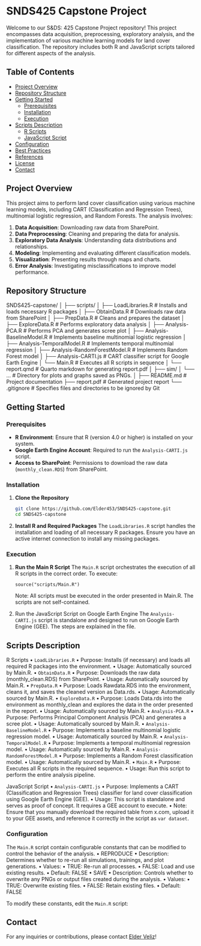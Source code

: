 # SNDS425 Capstone Project

Welcome to our S&DS: 425 Capstone Project repository! This project encompasses data acquisition, preprocessing, exploratory analysis, and the implementation of various machine learning models for land cover classification. The repository includes both R and JavaScript scripts tailored for different aspects of the analysis.

## Table of Contents

- [Project Overview](#project-overview)
- [Repository Structure](#repository-structure)
- [Getting Started](#getting-started)
  - [Prerequisites](#prerequisites)
  - [Installation](#installation)
  - [Execution](#execution)
- [Scripts Description](#scripts-description)
  - [R Scripts](#r-scripts)
  - [JavaScript Script](#javascript-script)
- [Configuration](#configuration)
- [Best Practices](#best-practices)
- [References](#references)
- [License](#license)
- [Contact](#contact)

## Project Overview

This project aims to perform land cover classification using various machine learning models, including CART (Classification and Regression Trees), multinomial logistic regression, and Random Forests. The analysis involves:

1. **Data Acquisition**: Downloading raw data from SharePoint.
2. **Data Preprocessing**: Cleaning and preparing the data for analysis.
3. **Exploratory Data Analysis**: Understanding data distributions and relationships.
4. **Modeling**: Implementing and evaluating different classification models.
5. **Visualization**: Presenting results through maps and charts.
6. **Error Analysis**: Investigating misclassifications to improve model performance.

## Repository Structure

SNDS425-capstone/
│
├── scripts/
│   ├── LoadLibraries.R                # Installs and loads necessary R packages
│   ├── ObtainData.R                   # Downloads raw data from SharePoint
│   ├── PrepData.R                     # Cleans and prepares the dataset
│   ├── ExploreData.R                  # Performs exploratory data analysis
│   ├── Analysis-PCA.R                 # Performs PCA and generates scree plot
│   ├── Analysis-BaselineModel.R       # Implements baseline multinomial logistic regression
│   ├── Analysis-TemporalModel.R       # Implements temporal multinomial regression
│   ├── Analysis-RandomForestModel.R   # Implements Random Forest model
│   ├── Analysis-CARTI.js              # CART classifier script for Google Earth Engine
│   └── Main.R                         # Executes all R scripts in sequence
│   └── report.qmd                     # Quarto markdown for generating report.pdf
│
├── sim/
│   └── …                              # Directory for plots and graphs saved as PNGs.
│
├── README.md                          # Project documentation
├── report.pdf                         # Generated project report
└── .gitignore                         # Specifies files and directories to be ignored by Git

## Getting Started

### Prerequisites

- **R Environment**: Ensure that R (version 4.0 or higher) is installed on your system.
- **Google Earth Engine Account**: Required to run the `Analysis-CARTI.js` script.
- **Access to SharePoint**: Permissions to download the raw data (`monthly_clean.RDS`) from SharePoint.

### Installation

1. **Clone the Repository**

   ```bash
   git clone https://github.com/Elder453/SNDS425-capstone.git
   cd SNDS425-capstone
   ```

2.	**Install R and Required Packages**
	The `LoadLibraries.R` script handles the installation and loading of all necessary R packages. Ensure you have an active internet connection to install any missing packages.

### Execution

1.	**Run the Main R Script**
	The `Main.R` script orchestrates the execution of all R scripts in the correct order. To execute:

	`source("scripts/Main.R")`

	Note: All scripts must be executed in the order presented in Main.R. The scripts are not self-contained.

2.	Run the JavaScript Script on Google Earth Engine
	The `Analysis-CARTI.js` script is standalone and designed to run on Google Earth Engine (GEE). The steps are explained in the file.

## Scripts Description

R Scripts
	•	`LoadLibraries.R`
		•	Purpose: Installs (if necessary) and loads all required R packages into the environment.
		•	Usage: Automatically sourced by Main.R.
	•	`ObtainData.R`
		•	Purpose: Downloads the raw data (monthly_clean.RDS) from SharePoint.
		•	Usage: Automatically sourced by Main.R.
	•	`PrepData.R`
		•	Purpose: Loads Rawdata.RDS into the environment, cleans it, and saves the cleaned version as Data.rds.
		•	Usage: Automatically sourced by Main.R.
	•	`ExploreData.R`
		•	Purpose: Loads Data.rds into the environment as monthly_clean and explores the data in the order presented in the report.
		•	Usage: Automatically sourced by Main.R.
	•	`Analysis-PCA.R`
		•	Purpose: Performs Principal Component Analysis (PCA) and generates a scree plot.
		•	Usage: Automatically sourced by Main.R.
	•	`Analysis-BaselineModel.R`
		•	Purpose: Implements a baseline multinomial logistic regression model.
		•	Usage: Automatically sourced by Main.R.
	•	`Analysis-TemporalModel.R`
		•	Purpose: Implements a temporal multinomial regression model.
		•	Usage: Automatically sourced by Main.R.
	•	`Analysis-RandomForestModel.R`
		•	Purpose: Implements a Random Forest classification model.
		•	Usage: Automatically sourced by Main.R.
	•	`Main.R`
		•	Purpose: Executes all R scripts in the required sequence.
		•	Usage: Run this script to perform the entire analysis pipeline.

JavaScript Script
	•	`Analysis-CARTI.js`
		•	Purpose: Implements a CART (Classification and Regression Trees) classifier for land cover classification using Google Earth Engine (GEE).
		•	Usage: This script is standalone and serves as proof of concept. It requires a GEE account to execute.
		•	Note: Ensure that you manually download the required table from x.com, upload it to your GEE assets, and reference it correctly in the script as `var dataset`.

### Configuration

The `Main.R` script contain configurable constants that can be modified to control the behavior of the analysis.
	•	REPRODUCE
		•	Description: Determines whether to re-run all simulations, trainings, and plot generations.
		•	Values:
			•	TRUE: Re-run all processes.
			•	FALSE: Load and use existing results.
		•	Default: FALSE
	•	SAVE
		•	Description: Controls whether to overwrite any PNGs or output files created during the analysis.
		•	Values:
			•	TRUE: Overwrite existing files.
			•	FALSE: Retain existing files.
		•	Default: FALSE

To modify these constants, edit the `Main.R` script:

## Contact

For any inquiries or contributions, please contact [Elder Veliz](mailto:elder.veliz@yale.edu)!
